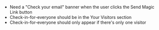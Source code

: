 - Need a "Check your email" banner when the user clicks the Send Magic Link button
- Check-in-for-everyone should be in the Your Visitors section
- Check-in-for-everyone should only appear if there's only one visitor
